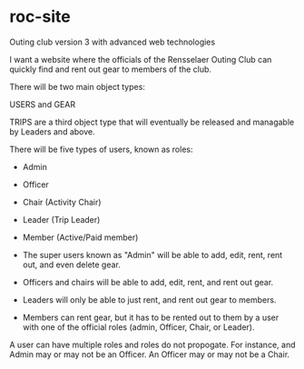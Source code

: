 # roc-site
Outing club version 3 with advanced web technologies

I want a website where the officials of the Rensselaer Outing Club can quickly find and rent out gear to members of the club. 

There will be two main object types:

USERS and GEAR

TRIPS are a third object type that will eventually be released and managable by Leaders and above.

There will be five types of users, known as roles: 

 - Admin
 - Officer 
 - Chair (Activity Chair)
 - Leader (Trip Leader)
 - Member (Active/Paid member)

 - The super users known as "Admin" will be able to add, edit, rent, rent out, and even delete gear. 
 - Officers and chairs will be able to add, edit, rent, and rent out gear. 
 - Leaders will only be able to just rent, and rent out gear to members. 
 - Members can rent gear, but it has to be rented out to them by a user with one of the official roles (admin, Officer, Chair, or Leader). 

A user can have multiple roles and roles do not propogate. For instance, and Admin may or may not be an Officer. An Officer may or may not be a Chair.